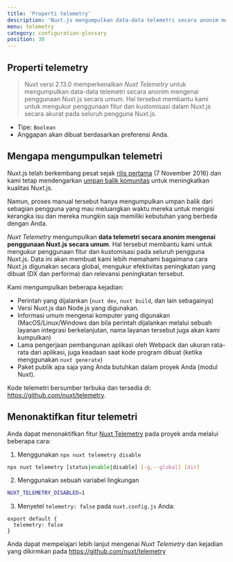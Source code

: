 ```yaml
---
title: 'Properti telemetry'
description: 'Nuxt.js mengumpulkan data-data telemetri secara anonim mengenai penggunaan Nuxt.js secara umum. Hal tersebut membantu kami untuk mengukur penggunaan fitur dan kustomisasi dalam Nuxt.js secara akurat pada seluruh pengguna Nuxt.js.'
menu: telemetry
category: configuration-glossary
position: 30
---
```


## Properti telemetry

> Nuxt versi 2.13.0 memperkenalkan _Nuxt Telemetry_ untuk mengumpulkan data-data telemetri secara anonim mengenai penggunaan Nuxt.js secara umum. Hal tersebut membantu kami untuk mengukur penggunaan fitur dan kustomisasi dalam Nuxt.js secara akurat pada seluruh pengguna Nuxt.js.

- Tipe: `Boolean`
- Anggapan akan dibuat berdasarkan preferensi Anda.

## Mengapa mengumpulkan telemetri

Nuxt.js telah berkembang pesat sejak [rilis pertama](https://github.com/nuxt/nuxt.js/releases/tag/v0.2.0) (7 November 2016) dan kami tetap mendengarkan [umpan balik komunitas](https://github.com/nuxt/nuxt.js/issues) untuk meningkatkan kualitas Nuxt.js.

Namun, proses manual tersebut hanya mengumpulkan umpan balik dari sebagian pengguna yang mau meluangkan waktu mereka untuk mengisi kerangka isu dan mereka mungkin saja memiliki kebutuhan yang berbeda dengan Anda.

_Nuxt Telemetry_ mengumpulkan **data telemetri secara anonim mengenai penggunaan Nuxt.js secara umum**. Hal tersebut membantu kami untuk mengukur penggunaan fitur dan kustomisasi pada seluruh pengguna Nuxt.js. Data ini akan membuat kami lebih memahami bagaimana cara Nuxt.js digunakan secara global, mengukur efektivitas peningkatan yang dibuat (DX dan performa) dan relevansi peningkatan tersebut.

Kami mengumpulkan beberapa kejadian:

- Perintah yang dijalankan (`nuxt dev`, `nuxt build`, dan lain sebagainya)
- Versi Nuxt.js dan Node.js yang digunakan.
- Informasi umum mengenai komputer yang digunakan (MacOS/Linux/Windows dan bila perintah dijalankan melalui sebuah layanan integrasi berkelanjutan, nama layanan tersebut juga akan kami kumpulkan)
- Lama pengerjaan pembangunan aplikasi oleh Webpack dan ukuran rata-rata dari aplikasi, juga keadaan saat kode program dibuat (ketika menggunakan `nuxt generate`)
- Paket publik apa saja yang Anda butuhkan dalam proyek Anda (modul Nuxt).

Kode telemetri bersumber terbuka dan tersedia di: https://github.com/nuxt/telemetry.

## Menonaktifkan fitur telemetri

Anda dapat menonaktifkan fitur [Nuxt Telemetry](https://github.com/nuxt/telemetry) pada proyek anda melalui beberapa cara:

1. Menggunakan `npx nuxt telemetry disable`

```bash
npx nuxt telemetry [status|enable|disable] [-g,--global] [dir]
```

2. Menggunakan sebuah variabel lingkungan

```bash
NUXT_TELEMETRY_DISABLED=1
```

3. Menyetel `telemetry: false` pada `nuxt.config.js` Anda:

```js{}[nuxt.config.js]
export default {
  telemetry: false
}
```

Anda dapat mempelajari lebih lanjut mengenai _Nuxt Telemetry_ dan kejadian yang dikirmkan pada https://github.com/nuxt/telemetry
